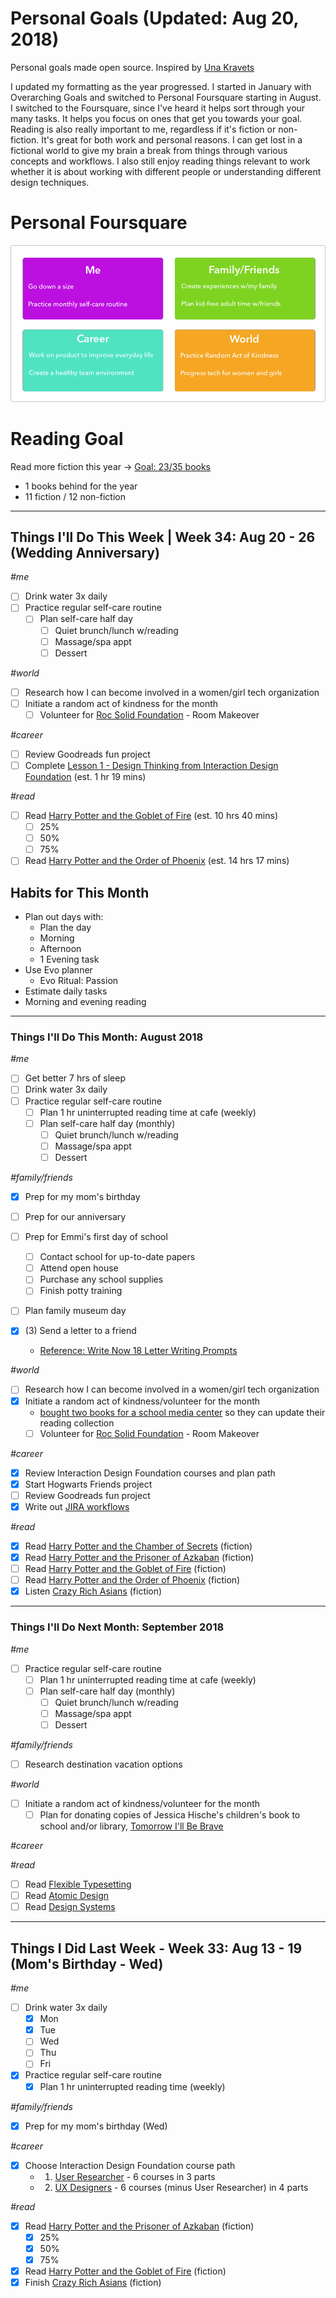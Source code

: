 Personal Goals (Updated: Aug 20, 2018)
==============

Personal goals made open source. Inspired by [Una Kravets](https://una.im/personal-goals-guide/)

I updated my formatting as the year progressed. I started in January with Overarching Goals and switched to Personal Foursquare starting in August. I switched to the Foursquare, since I've heard it helps sort through your many tasks. It helps you focus on ones that get you towards your goal. Reading is also really important to me, regardless if it's fiction or non-fiction. It's great for both work and personal reasons. I can get lost in a fictional world to give my brain a break from things through various concepts and workflows. I also still enjoy reading things relevant to work whether it is about working with different people or understanding different design techniques. 

# Personal Foursquare
![Foursquare](https://github.com/candicodeit/personal-goals/blob/master/imgs/2018-foursquare.png?raw=true "2018 Personal Foursquare")

# Reading Goal
Read more fiction this year -> [Goal: 23/35 books](https://www.goodreads.com/user_challenges/10348403) 
  - 1 books behind for the year
  - 11 fiction / 12 non-fiction

---

## Things I'll Do This Week | Week 34: Aug 20 - 26 (Wedding Anniversary)

_#me_
- [ ] Drink water 3x daily
- [ ] Practice regular self-care routine
  - [ ] Plan self-care half day
      - [ ] Quiet brunch/lunch w/reading
      - [ ] Massage/spa appt 
      - [ ] Dessert
      
_#world_
- [ ] Research how I can become involved in a women/girl tech organization
- [ ] Initiate a random act of kindness for the month
  - [ ] Volunteer for [Roc Solid Foundation](http://rocsolidfoundation.org/) - Room Makeover

_#career_
- [ ] Review Goodreads fun project 
- [ ] Complete [Lesson 1 - Design Thinking from Interaction Design Foundation](https://www.interaction-design.org/courses/design-thinking-the-beginner-s-guide?r=candi-lemoine) (est. 1 hr 19 mins)

_#read_
- [ ] Read [Harry Potter and the Goblet of Fire](https://www.goodreads.com/book/show/17347382-harry-potter-and-the-goblet-of-fire) (est. 10 hrs 40 mins)
  - [ ] 25%
  - [ ] 50%  
  - [ ] 75%  
- [ ] Read [Harry Potter and the Order of Phoenix](https://www.goodreads.com/book/show/17347381-harry-potter-and-the-order-of-the-phoenix) (est. 14 hrs 17 mins)

## Habits for This Month
- Plan out days with: 
  - Plan the day
  - Morning
  - Afternoon
  - 1 Evening task
- Use Evo planner
  - Evo Ritual: Passion
- Estimate daily tasks
- Morning and evening reading
  
---

### Things I'll Do This Month: August 2018
_#me_
- [ ] Get better 7 hrs of sleep
- [ ] Drink water 3x daily
- [ ] Practice regular self-care routine
  - [ ] Plan 1 hr uninterrupted reading time at cafe (weekly)
  - [ ] Plan self-care half day (monthly)
    - [ ] Quiet brunch/lunch w/reading
    - [ ] Massage/spa appt 
    - [ ] Dessert

_#family/friends_
- [x] Prep for my mom's birthday
- [ ] Prep for our anniversary
- [ ] Prep for Emmi's first day of school
  - [ ] Contact school for up-to-date papers
  - [ ] Attend open house
  - [ ] Purchase any school supplies
  - [ ] Finish potty training
- [ ] Plan family museum day

- [x] (3) Send a letter to a friend
  - [Reference: Write Now 18 Letter Writing Prompts](https://www.littlegirldesigns.com/write-now-18-letter-writing-prompts/)

_#world_
- [ ] Research how I can become involved in a women/girl tech organization
- [x] Initiate a random act of kindness/volunteer for the month
  - [bought two books for a school media center](https://twitter.com/candicodeit/status/1027309728056176641) so they can update their reading collection
  - [ ] Volunteer for [Roc Solid Foundation](http://rocsolidfoundation.org/) - Room Makeover

_#career_
- [x] Review Interaction Design Foundation courses and plan path
- [x] Start Hogwarts Friends project
- [ ] Review Goodreads fun project 
- [x] Write out [JIRA workflows](https://github.com/candicodeit/workflows/blob/master/README.md)

_#read_
- [x] Read [Harry Potter and the Chamber of Secrets](https://www.goodreads.com/book/show/15881.Harry_Potter_and_the_Chamber_of_Secrets) (fiction)
- [x] Read [Harry Potter and the Prisoner of Azkaban](https://www.goodreads.com/book/show/17347383-harry-potter-and-the-prisoner-of-azkaban) (fiction)
- [ ] Read [Harry Potter and the Goblet of Fire](https://www.goodreads.com/book/show/17347382-harry-potter-and-the-goblet-of-fire) (fiction)
- [ ] Read [Harry Potter and the Order of Phoenix](https://www.goodreads.com/book/show/17347381-harry-potter-and-the-order-of-the-phoenix) (fiction)
- [x] Listen [Crazy Rich Asians](https://www.goodreads.com/book/show/16085481-crazy-rich-asians) (fiction)

--- 

### Things I'll Do Next Month: September 2018
_#me_
- [ ] Practice regular self-care routine
  - [ ] Plan 1 hr uninterrupted reading time at cafe (weekly)
  - [ ] Plan self-care half day (monthly)
    - [ ] Quiet brunch/lunch w/reading
    - [ ] Massage/spa appt 
    - [ ] Dessert

_#family/friends_
- [ ] Research destination vacation options 

_#world_
- [ ] Initiate a random act of kindness/volunteer for the month
  - [ ] Plan for donating copies of Jessica Hische's children's book to school and/or library, [Tomorrow I'll Be Brave](https://smile.amazon.com/gp/product/1524787019/ref=smi_www_rco2_go_smi_1405964225?_encoding=UTF8&ie=UTF8&linkCode=sl1&linkId=14ae1dab4dd3b2f37f22cb83f7828a46&tag=jesshisc-20)

_#career_
 

_#read_
- [ ] Read [Flexible Typesetting](https://abookapart.com/products/flexible-typesetting)
- [ ] Read [Atomic Design](https://www.goodreads.com/book/show/29567165-atomic-design)
- [ ] Read [Design Systems](https://www.goodreads.com/book/show/35857970-design-systems)

--- 
## Things I Did Last Week - Week 33: Aug 13 - 19 (Mom's Birthday - Wed)

_#me_
- [ ] Drink water 3x daily
  - [x] Mon
  - [x] Tue
  - [ ] Wed
  - [ ] Thu
  - [ ] Fri
- [x] Practice regular self-care routine
  - [x] Plan 1 hr uninterrupted reading time (weekly)
 
_#family/friends_
- [x] Prep for my mom's birthday (Wed)

_#career_
- [x] Choose Interaction Design Foundation course path
  - 1. [User Researcher](https://www.interaction-design.org/courses?learningPath=user_researcher&r=candi-lemoine) - 6 courses in 3 parts
  - 2. [UX Designers](https://www.interaction-design.org/courses?learningPath=ux_designer&r=candi-lemoine) - 6 courses (minus User Researcher) in 4 parts

_#read_
- [x] Read [Harry Potter and the Prisoner of Azkaban](https://www.goodreads.com/book/show/17347383-harry-potter-and-the-prisoner-of-azkaban) (fiction)
  - [x] 25%
  - [x] 50%  
  - [x] 75%
- [x] Read [Harry Potter and the Goblet of Fire](https://www.goodreads.com/book/show/17347382-harry-potter-and-the-goblet-of-fire) (fiction)
- [x] Finish [Crazy Rich Asians](https://www.goodreads.com/book/show/16085481-crazy-rich-asians) (fiction)

